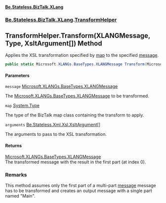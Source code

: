#### [Be.Stateless.BizTalk.XLang](README.md 'README')
### [Be.Stateless.BizTalk.XLang](Be.Stateless.BizTalk.XLang.md 'Be.Stateless.BizTalk.XLang').[TransformHelper](TransformHelper.md 'Be.Stateless.BizTalk.XLang.TransformHelper')

## TransformHelper.Transform(XLANGMessage, Type, XsltArgument[]) Method

Applies the XSL transformation specified by [map](TransformHelper.Transform(XLANGMessage,Type,XsltArgument[]).md#Be.Stateless.BizTalk.XLang.TransformHelper.Transform(Microsoft.XLANGs.BaseTypes.XLANGMessage,System.Type,Be.Stateless.Xml.Xsl.XsltArgument[]).map 'Be.Stateless.BizTalk.XLang.TransformHelper.Transform(Microsoft.XLANGs.BaseTypes.XLANGMessage, System.Type, Be.Stateless.Xml.Xsl.XsltArgument[]).map') to the specified [message](TransformHelper.Transform(XLANGMessage,Type,XsltArgument[]).md#Be.Stateless.BizTalk.XLang.TransformHelper.Transform(Microsoft.XLANGs.BaseTypes.XLANGMessage,System.Type,Be.Stateless.Xml.Xsl.XsltArgument[]).message 'Be.Stateless.BizTalk.XLang.TransformHelper.Transform(Microsoft.XLANGs.BaseTypes.XLANGMessage, System.Type, Be.Stateless.Xml.Xsl.XsltArgument[]).message').

```csharp
public static Microsoft.XLANGs.BaseTypes.XLANGMessage Transform(Microsoft.XLANGs.BaseTypes.XLANGMessage message, System.Type map, params Be.Stateless.Xml.Xsl.XsltArgument[] arguments);
```
#### Parameters

<a name='Be.Stateless.BizTalk.XLang.TransformHelper.Transform(Microsoft.XLANGs.BaseTypes.XLANGMessage,System.Type,Be.Stateless.Xml.Xsl.XsltArgument[]).message'></a>

`message` [Microsoft.XLANGs.BaseTypes.XLANGMessage](https://docs.microsoft.com/en-us/dotnet/api/Microsoft.XLANGs.BaseTypes.XLANGMessage 'Microsoft.XLANGs.BaseTypes.XLANGMessage')

The [Microsoft.XLANGs.BaseTypes.XLANGMessage](https://docs.microsoft.com/en-us/dotnet/api/Microsoft.XLANGs.BaseTypes.XLANGMessage 'Microsoft.XLANGs.BaseTypes.XLANGMessage') to be transformed.

<a name='Be.Stateless.BizTalk.XLang.TransformHelper.Transform(Microsoft.XLANGs.BaseTypes.XLANGMessage,System.Type,Be.Stateless.Xml.Xsl.XsltArgument[]).map'></a>

`map` [System.Type](https://docs.microsoft.com/en-us/dotnet/api/System.Type 'System.Type')

The type of the BizTalk map class containing the transform to apply.

<a name='Be.Stateless.BizTalk.XLang.TransformHelper.Transform(Microsoft.XLANGs.BaseTypes.XLANGMessage,System.Type,Be.Stateless.Xml.Xsl.XsltArgument[]).arguments'></a>

`arguments` [Be.Stateless.Xml.Xsl.XsltArgument](https://docs.microsoft.com/en-us/dotnet/api/Be.Stateless.Xml.Xsl.XsltArgument 'Be.Stateless.Xml.Xsl.XsltArgument')[[]](https://docs.microsoft.com/en-us/dotnet/api/System.Array 'System.Array')

The arguments to pass to the XSL transformation.

#### Returns
[Microsoft.XLANGs.BaseTypes.XLANGMessage](https://docs.microsoft.com/en-us/dotnet/api/Microsoft.XLANGs.BaseTypes.XLANGMessage 'Microsoft.XLANGs.BaseTypes.XLANGMessage')  
The transformed message with the result in the first part (at index 0).

### Remarks
This method assumes only the first part of a multi-part [message](TransformHelper.Transform(XLANGMessage,Type,XsltArgument[]).md#Be.Stateless.BizTalk.XLang.TransformHelper.Transform(Microsoft.XLANGs.BaseTypes.XLANGMessage,System.Type,Be.Stateless.Xml.Xsl.XsltArgument[]).message 'Be.Stateless.BizTalk.XLang.TransformHelper.Transform(Microsoft.XLANGs.BaseTypes.XLANGMessage, System.Type, Be.Stateless.Xml.Xsl.XsltArgument[]).message') message has to be transformed and
creates an output message with a single part named "Main".